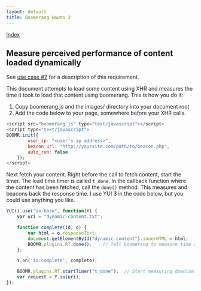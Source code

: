 ```yaml
---
layout: default
title: Boomerang Howto 2
---
```


[Index](index.html)

Measure perceived performance of content loaded dynamically
-----------------------------------------------------------

See [use case \#2](../use-cases.html#uc-2) for a description of this
requirement.

This document attempts to load some content using XHR and measures the
time it took to load that content using boomerang. This is how you do
it:

1.  Copy boomerang.js and the images/ directory into your document root
2.  Add the code below to your page, somewhere before your XHR calls.

```javascript
<script src="boomerang.js" type="text/javascript"></script>
<script type="text/javascript">
BOOMR.init({
        user_ip: "<user's ip address>",
        beacon_url: "http://yoursite.com/path/to/beacon.php",
        auto_run: false
    });
</script>
```

Next fetch your content. Right before the call to fetch content, start
the timer. The load time timer is called `t_done`. In the callback
function where the content has been fetched, call the `done()` method.
This measures and beacons back the response time. I use YUI 3 in the
code below, but you could use anything you like.

```javascript
YUI().use("io-base", function(Y) {
    var uri = "dynamic-content.txt";

    function complete(id, o) {
        var html = o.responseText;
        document.getElementById("dynamic-content").innerHTML = html;
        BOOMR.plugins.RT.done();    // Tell boomerang to measure time and fire a beacon
    };

    Y.on('io:complete', complete);

    BOOMR.plugins.RT.startTimer("t_done");  // Start measuring download time
    var request = Y.io(uri);
});
```

<div id="results">
</div>

<div id="dynamic-content">
</div>

<script src="http://yui.yahooapis.com/combo?3.1.1/build/yui/yui-base-min.js&3.1.1/build/oop/oop-min.js&3.1.1/build/yui/yui-later-min.js&3.1.1/build/event-custom/event-custom-base-min.js&3.1.1/build/querystring/querystring-stringify-simple-min.js&3.1.1/build/io/io-base-min.js" type="text/javascript"> </script>
<script src="/boomerang/boomerang.js" type="text/javascript"> </script>
<script src="/boomerang/plugins/bw.js" type="text/javascript"> </script>
<script src="/boomerang/plugins/navtiming.js" type="text/javascript"> </script>
<script src="/boomerang/plugins/rt.js" type="text/javascript"> </script>
<script src="howtos.js" type="text/javascript"> </script>
<script type="text/javascript">
BOOMR.init({
		user_ip: '10.0.0.1',
		BW: {
			base_url: '/boomerang/images/',
			cookie: 'HOWTO-BA'
		},
		RT: {
			cookie: 'HOWTO-RT'
		}
	});

YUI().use("io-base", function(Y) {
    var uri = "dynamic-content.txt?" + new Date().getTime();

    function complete(id, o) {
        var html = "<p>\n" + o.responseText.replace(/^$/mg, '</p>\n<p>') + "\n</p>";
	document.getElementById("dynamic-content").innerHTML = html;
	BOOMR.plugins.RT.done();
    };

    Y.on('io:complete', complete);

    BOOMR.plugins.RT.startTimer("t_done");
    var request = Y.io(uri);
});

</script>
